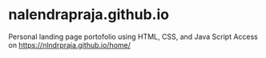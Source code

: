# nalendrapraja.github.io

Personal landing page portofolio using HTML, CSS, and Java Script
Access on https://nlndrpraja.github.io/home/

